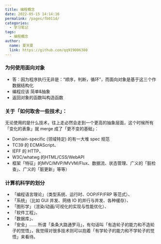 ```yaml
---
title: 编程概念
date: 2022-05-15 14:14:16
permalink: /pages/fb011d/
categories: 
  - 学习笔记
tags: 
  - 编程概念
author: 
  name: 夏天夏
  link: https://github.com/qq919006380
---
```

### 为何使用面向对象
- 答：因为程序执行无非是：“顺序，判断，循环”，而面向对象是基于这三个作数据结构化
- 编程应该 简单&抽象
- 返回对象的函数叫构造函数

### 关于「如何取舍一些技术」：

无论使用的是什么技术，往上走必然会走到一个更高的抽象层面，这个时候所有「变化的表象」就 merge 成了「更不变的基础」：
- Domain-specific (领域特定) 的有一大堆 spec 规范
- TC39 的 ECMAScript、
- IEFF 的 HTTP、
- W3C/whatwg 的HTML/CSS/WebAPI
- 框架「特征」的MVC/MVP/MVVM/Flux、数据流、状态管理、广义的「脏检查」、广义的「脏更新」等等）

### 计算机科学的划分

- 「编程语言理论」（类型系统、运行时、OOP/FP/FRP 等范式）、
- 「系统」（比如 GUI 并发、网络 IO 的并行与并发、各种缓存）、
- 「图形学」（渲染/动画/可视化的实现与性能优化）、
- 「软件工程」、
- 「数据库」、
- 「安全」……
所谓「条条大路通罗马」，有句话叫「有造轮子的能力和不造轮子的觉悟」，我觉得对很多技术则可以抱着「有学轮子的能力和不学轮子的觉悟」来看待。











